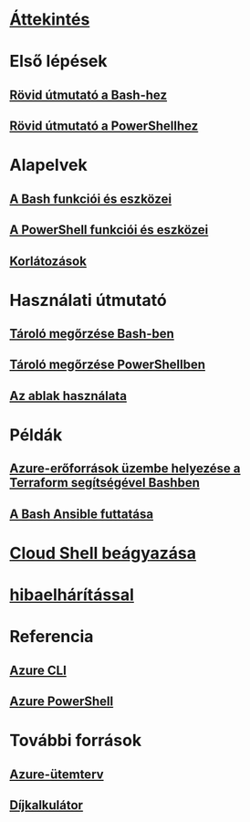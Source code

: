 # [Áttekintés](overview.md)

# Első lépések
## [Rövid útmutató a Bash-hez](quickstart.md)
## [Rövid útmutató a PowerShellhez](quickstart-powershell.md)

# Alapelvek
## [A Bash funkciói és eszközei](features.md)
## [A PowerShell funkciói és eszközei](features-powershell.md)
## [Korlátozások](limitations.md)

# Használati útmutató
## [Tároló megőrzése Bash-ben](persisting-shell-storage.md)
## [Tároló megőrzése PowerShellben](persisting-shell-storage-powershell.md)
## [Az ablak használata](using-the-shell-window.md)

# Példák
## [Azure-erőforrások üzembe helyezése a Terraform segítségével Bashben](example-terraform-bash.md)

## [A Bash Ansible futtatása](../ansible/ansible-run-playbook-in-cloudshell.md)

# [Cloud Shell beágyazása](embed-cloud-shell.md)

# [hibaelhárítással](troubleshooting.md)

# Referencia
## [Azure CLI](/cli/azure)
## [Azure PowerShell](/powershell/azure)

# További források
## [Azure-ütemterv](https://azure.microsoft.com/roadmap/?category=monitoring-management)
## [Díjkalkulátor](https://azure.microsoft.com/pricing/calculator/)
